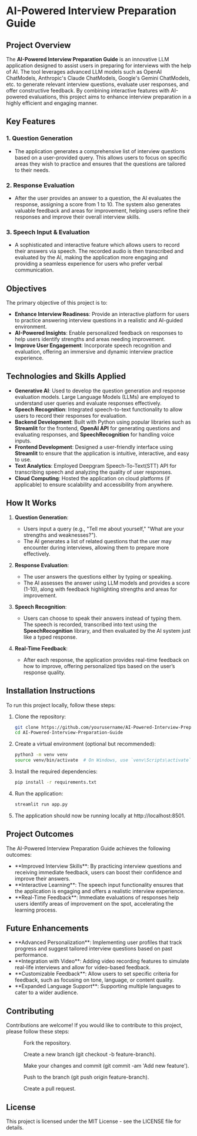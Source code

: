 # AI-Powered Interview Preparation Guide

## Project Overview

The **AI-Powered Interview Preparation Guide** is an innovative LLM application designed to assist users in preparing for interviews with the help of AI. The tool leverages advanced LLM models such as OpenAI ChatModels, Anthropic's Claude ChatModels, Google's Gemini ChatModels, etc. to generate relevant interview questions, evaluate user responses, and offer constructive feedback. By combining interactive features with AI-powered evaluations, this project aims to enhance interview preparation in a highly efficient and engaging manner.

## Key Features

### 1. **Question Generation**

   - The application generates a comprehensive list of interview questions based on a user-provided query. This allows users to focus on specific areas they wish to practice and ensures that the questions are tailored to their needs.
   
### 2. **Response Evaluation**

   - After the user provides an answer to a question, the AI evaluates the response, assigning a score from 1 to 10. The system also generates valuable feedback and areas for improvement, helping users refine their responses and improve their overall interview skills.

### 3. **Speech Input & Evaluation**

   - A sophisticated and interactive feature which allows users to record their answers via speech. The recorded audio is then transcribed and evaluated by the AI, making the application more engaging and providing a seamless experience for users who prefer verbal communication.

## Objectives

The primary objective of this project is to:

- **Enhance Interview Readiness**: Provide an interactive platform for users to practice answering interview questions in a realistic and AI-guided environment.
- **AI-Powered Insights**: Enable personalized feedback on responses to help users identify strengths and areas needing improvement.
- **Improve User Engagement**: Incorporate speech recognition and evaluation, offering an immersive and dynamic interview practice experience.

## Technologies and Skills Applied

- **Generative AI**: Used to develop the question generation and response evaluation models. Large Language Models (LLMs) are employed to understand user queries and evaluate responses effectively.
- **Speech Recognition**: Integrated speech-to-text functionality to allow users to record their responses for evaluation.
- **Backend Development**: Built with Python using popular libraries such as **Streamlit** for the frontend, **OpenAI API** for generating questions and evaluating responses, and **SpeechRecognition** for handling voice inputs.
- **Frontend Development**: Designed a user-friendly interface using **Streamlit** to ensure that the application is intuitive, interactive, and easy to use.
- **Text Analytics**: Employed Deepgram Speech-To-Text(STT) API for transcribing speech and analyzing the quality of user responses.
- **Cloud Computing**: Hosted the application on cloud platforms (if applicable) to ensure scalability and accessibility from anywhere.

## How It Works

1. **Question Generation**:

   - Users input a query (e.g., "Tell me about yourself," "What are your strengths and weaknesses?").
   - The AI generates a list of related questions that the user may encounter during interviews, allowing them to prepare more effectively.

2. **Response Evaluation**:

   - The user answers the questions either by typing or speaking.
   - The AI assesses the answer using LLM models and provides a score (1-10), along with feedback highlighting strengths and areas for improvement.
   
3. **Speech Recognition**:

   - Users can choose to speak their answers instead of typing them. The speech is recorded, transcribed into text using the **SpeechRecognition** library, and then evaluated by the AI system just like a typed response.

4. **Real-Time Feedback**:

   - After each response, the application provides real-time feedback on how to improve, offering personalized tips based on the user’s response quality.

## Installation Instructions

To run this project locally, follow these steps:

1. Clone the repository:
   ```bash
   git clone https://github.com/yourusername/AI-Powered-Interview-Preparation-Guide.git
   cd AI-Powered-Interview-Preparation-Guide
   ```

2. Create a virtual environment (optional but recommended):
    ```bash
    python3 -m venv venv
    source venv/bin/activate  # On Windows, use `venv\Scripts\activate`
    ```

3. Install the required dependencies:
    ```bash
    pip install -r requirements.txt
    ```

4. Run the application:
   ```bash
   streamlit run app.py
   ```

5. The application should now be running locally at http://localhost:8501.

## Project Outcomes

The AI-Powered Interview Preparation Guide achieves the following outcomes:

<ul>
    <li>**Improved Interview Skills**: By practicing interview questions and receiving immediate feedback, users can boost their confidence and improve their answers.</li>
    <li>**Interactive Learning**: The speech input functionality ensures that the application is engaging and offers a realistic interview experience.</li>
    <li>**Real-Time Feedback**: Immediate evaluations of responses help users identify areas of improvement on the spot, accelerating the learning process.</li>
</ul>

## Future Enhancements

<ul>
    <li>**Advanced Personalization**: Implementing user profiles that track progress and suggest tailored interview questions based on past performance.</li>
    <li>**Integration with Video**: Adding video recording features to simulate real-life interviews and allow for video-based feedback.</li>
    <li>**Customizable Feedback**: Allow users to set specific criteria for feedback, such as focusing on tone, language, or content quality.</li>
    <li>**Expanded Language Support**: Supporting multiple languages to cater to a wider audience.</li>
</ul>

## Contributing

Contributions are welcome! If you would like to contribute to this project, please follow these steps:

<ol>
    <ul>Fork the repository.</ul>
    <ul>Create a new branch (git checkout -b feature-branch).</ul>
    <ul>Make your changes and commit (git commit -am 'Add new feature').</ul>
    <ul>Push to the branch (git push origin feature-branch).</ul>
    <ul>Create a pull request.</ul>
</ol>

## License

This project is licensed under the MIT License - see the LICENSE file for details.

